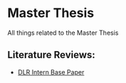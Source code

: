 # Master Thesis
All things related to the Master Thesis

## Literature Reviews:
- [DLR Intern Base Paper](literature/CosmoScoutVR_Connor.md)
